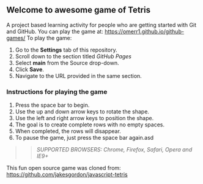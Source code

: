 ## Welcome to awesome game of Tetris

A project based learning activity for people who are getting started with Git and GitHub.
You can play the game at: https://omerr1.github.io/github-games/
To play the game:
1. Go to the **Settings** tab of this repository.
1. Scroll down to the section titled _GitHub Pages_
1. Select **main** from the Source drop-down.
1. Click **Save**.
1. Navigate to the URL provided in the same section.

### Instructions for playing the game

1. Press the space bar to begin.
2. Use the up and down arrow keys to rotate the shape.
3. Use the left and right arrow keys to position the shape.
4. The goal is to create complete rows with no empty spaces.
5. When completed, the rows will disappear.
6. To pause the game, just press the space bar again.asd

>> _*SUPPORTED BROWSERS*: Chrome, Firefox, Safari, Opera and IE9+_

This fun open source game was cloned from: https://github.com/jakesgordon/javascript-tetris
